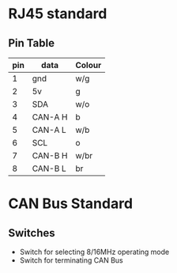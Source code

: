 # RJ45 standard

## Pin Table
| pin | data    | Colour |
|-----|---------|--------|
| 1   | gnd     | w/g    |
| 2   | 5v      | g      |
| 3   | SDA     | w/o    |
| 4   | CAN-A H | b      |
| 5   | CAN-A L | w/b    |
| 6   | SCL     | o      |
| 7   | CAN-B H | w/br   |
| 8   | CAN-B L | br     |

# CAN Bus Standard
## Switches
- Switch for selecting 8/16MHz operating mode
- Switch for terminating CAN Bus
